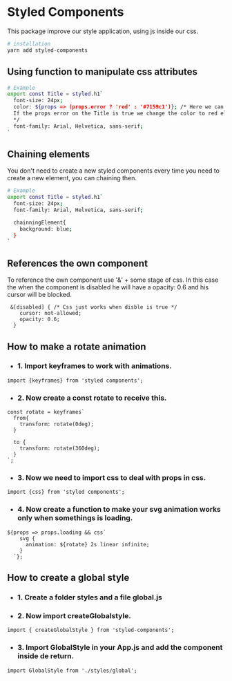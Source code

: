 # Styled Components
This package improve our style application, using js  inside our css.

```bash
# installation
yarn add styled-components
```

## Using function to manipulate css attributes

```bash
# Example
export const Title = styled.h1`
  font-size: 24px;
  color: ${props => (props.error ? 'red' : '#7159c1')}; /* Here we can control css propertys using js
  If the props error on the Title is true we change the color to red else the color is #7159c1
  */
  font-family: Arial, Helvetica, sans-serif;
`
```

## Chaining elements
You don't need to create a new styled components every time you need to create a new element, you can chaining then.
```bash
# Example
export const Title = styled.h1`
  font-size: 24px;
  font-family: Arial, Helvetica, sans-serif;

  chainningElement{
    background: blue;
  }
`
```

## References the own component
To reference the own component use '&' + some stage of css.
In this case the when the component is disabled he will have a opacity: 0.6 and his cursor will be blocked.
```
 &[disabled] { /* Css just works when disble is true */
    cursor: not-allowed;
    opacity: 0.6;
  }
```




## How to make a rotate animation 

* ### 1. Import keyframes to work with animations.
```
import {keyframes} from 'styled components';
```

* ### 2. Now create a const rotate to receive this.
```
const rotate = keyframes`
  from{
    transform: rotate(0deg);
  }

  to {
    transform: rotate(360deg);
  }
`;
```

* ### 3. Now we need to import css to deal with props in css.
```
import {css} from 'styled components';
```

* ### 4. Now create a function to make your svg animation works only when somethings is loading.
```
${props => props.loading && css`
    svg {
      animation: ${rotate} 2s linear infinite;
    }
  `};
```

## How to create a global style

* ### 1. Create a folder styles and a file global.js

* ### 2. Now import createGlobalstyle.
```
import { createGlobalStyle } from 'styled-components';
```

* ### 3. Import GlobalStyle in your App.js and add the component inside de return.
```
import GlobalStyle from './styles/global';
```

